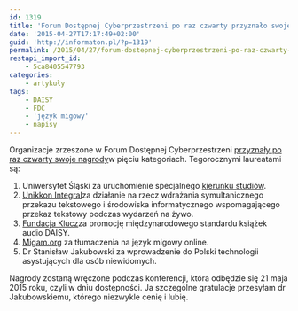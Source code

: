 ```yaml
---
id: 1319
title: 'Forum Dostępnej Cyberprzestrzeni po raz czwarty przyznało swoje nagrody'
date: '2015-04-27T17:17:49+02:00'
guid: 'http://informaton.pl/?p=1319'
permalink: /2015/04/27/forum-dostepnej-cyberprzestrzeni-po-raz-czwarty-przyznalo-swoje-nagrody/
restapi_import_id:
    - 5ca8405547793
categories:
    - artykuły
tags:
    - DAISY
    - FDC
    - 'język migowy'
    - napisy
---
```


Organizacje zrzeszone w Forum Dostępnej Cyberprzestrzeni [przyznały po raz czwarty swoje nagrody](http://www.fdc.org.pl/wyniki-konkursu-otwarta-cyberprzestrzen-2015/)w pięciu kategoriach. Tegorocznymi laureatami są:

1. Uniwersytet Śląski za uruchomienie specjalnego [kierunku studiów](http://kandydat.us.edu.pl/us-boxes/11/21/461/6411).
2. [Unikkon Integral](http://www.unikkon.pl/)za działanie na rzecz wdrażania symultanicznego przekazu tekstowego i środowiska informatycznego wspomagającego przekaz tekstowy podczas wydarzeń na żywo.
3. [Fundacja Klucz](http://www.klucz.org.pl/)za promocję międzynarodowego standardu książek audio DAISY.
4. [Migam.org](http://migam.org/) za tłumaczenia na język migowy online.
5. Dr Stanisław Jakubowski za wprowadzenie do Polski technologii asystujących dla osób niewidomych.

Nagrody zostaną wręczone podczas konferencji, która odbędzie się 21 maja 2015 roku, czyli w dniu dostępności. Ja szczególne gratulacje przesyłam dr Jakubowskiemu, którego niezwykle cenię i lubię.
